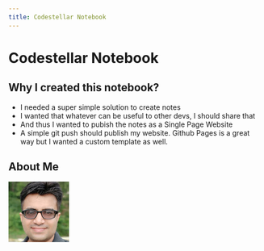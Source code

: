 ```yaml
---
title: Codestellar Notebook
---
```


# Codestellar Notebook

## Why I created this notebook?

* I needed a super simple solution to create notes
* I wanted that whatever can be useful to other devs, I should share that
* And thus I wanted to pubish the notes as a Single Page Website
* A simple git push should publish my website. Github Pages is a great way but I wanted a custom template as well.

## About Me

![](images/me.jpg)